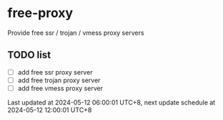 
# free-proxy
Provide free ssr / trojan / vmess proxy servers


## TODO list
- [ ] add free ssr proxy server
- [ ] add free trojan proxy server
- [ ] add free vmess proxy server

Last updated at 2024-05-12 06:00:01 UTC+8, next update schedule at 2024-05-12 12:00:01 UTC+8

